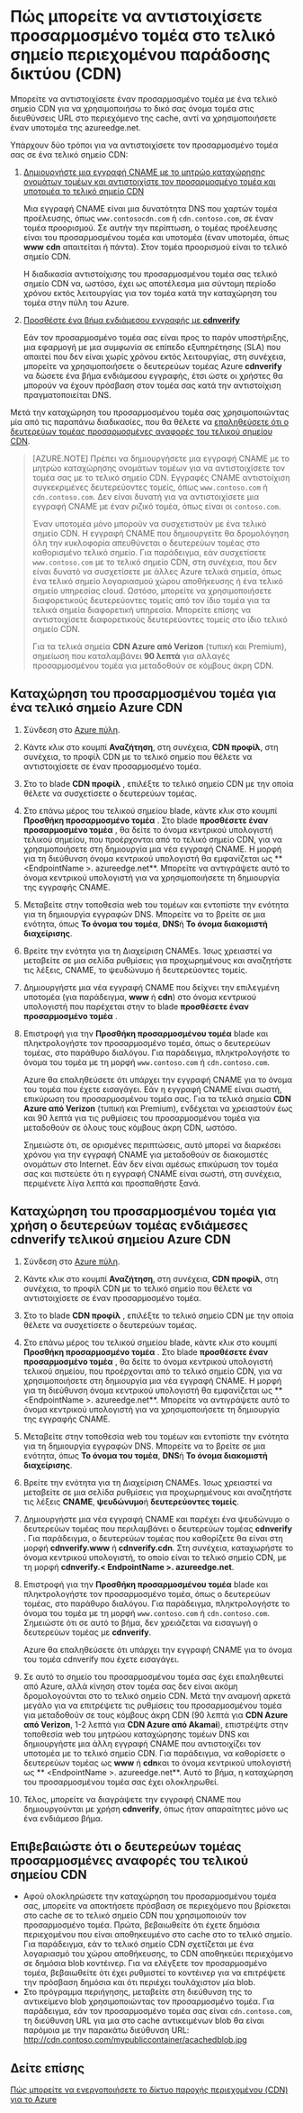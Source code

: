 <properties
     pageTitle="Πώς μπορείτε να αντιστοιχίσετε στο περιεχόμενο δικτύου (CDN) Azure παράδοσης περιεχομένου σε ένα προσαρμοσμένο τομέα | Microsoft Azure"
     description="Αυτό το θέμα δείχνουν πώς μπορείτε να αντιστοιχίσετε ένα CDN περιεχομένου σε έναν προσαρμοσμένο τομέα."
     services="cdn"
     documentationCenter=""
     authors="camsoper"
     manager="erikre"
     editor=""/>
<tags
     ms.service="cdn"
     ms.workload="media"
     ms.tgt_pltfrm="na"
     ms.devlang="na"
     ms.topic="article"
    ms.date="07/28/2016"
     ms.author="casoper"/>

# <a name="how-to-map-custom-domain-to-content-delivery-network-cdn-endpoint"></a>Πώς μπορείτε να αντιστοιχίσετε προσαρμοσμένο τομέα στο τελικό σημείο περιεχομένου παράδοσης δικτύου (CDN)
Μπορείτε να αντιστοιχίσετε έναν προσαρμοσμένο τομέα με ένα τελικό σημείο CDN για να χρησιμοποιήσω το δικό σας όνομα τομέα στις διευθύνσεις URL στο περιεχόμενο της cache, αντί να χρησιμοποιήσετε έναν υποτομέα της azureedge.net.

Υπάρχουν δύο τρόποι για να αντιστοιχίσετε τον προσαρμοσμένο τομέα σας σε ένα τελικό σημείο CDN:

1. [Δημιουργήστε μια εγγραφή CNAME με το μητρώο καταχώρησης ονομάτων τομέων και αντιστοιχίστε τον προσαρμοσμένο τομέα και υποτομέα το τελικό σημείο CDN](#register-a-custom-domain-for-an-azure-cdn-endpoint)

    Μια εγγραφή CNAME είναι μια δυνατότητα DNS που χαρτών τομέα προέλευσης, όπως `www.contosocdn.com` ή `cdn.contoso.com`, σε έναν τομέα προορισμού. Σε αυτήν την περίπτωση, ο τομέας προέλευσης είναι του προσαρμοσμένου τομέα και υποτομέα (έναν υποτομέα, όπως **www** **cdn** απαιτείται ή πάντα). Στον τομέα προορισμού είναι το τελικό σημείο CDN.  

    Η διαδικασία αντιστοίχισης του προσαρμοσμένου τομέα σας τελικό σημείο CDN να, ωστόσο, έχει ως αποτέλεσμα μια σύντομη περίοδο χρόνου εκτός λειτουργίας για τον τομέα κατά την καταχώρηση του τομέα στην πύλη του Azure.

2. [Προσθέστε ένα βήμα ενδιάμεσου εγγραφής με **cdnverify**](#register-a-custom-domain-for-an-azure-cdn-endpoint-using-the-intermediary-cdnverify-subdomain)

    Εάν τον προσαρμοσμένο τομέα σας είναι προς το παρόν υποστήριξης, μια εφαρμογή με μια συμφωνία σε επίπεδο εξυπηρέτησης (SLA) που απαιτεί που δεν είναι χωρίς χρόνου εκτός λειτουργίας, στη συνέχεια, μπορείτε να χρησιμοποιήσετε ο δευτερεύων τομέας Azure **cdnverify** να δώσετε ένα βήμα ενδιάμεσου εγγραφής, έτσι ώστε οι χρήστες θα μπορούν να έχουν πρόσβαση στον τομέα σας κατά την αντιστοίχιση πραγματοποιείται DNS.  

Μετά την καταχώρηση του προσαρμοσμένου τομέα σας χρησιμοποιώντας μία από τις παραπάνω διαδικασίες, που θα θέλετε να [επαληθεύσετε ότι ο δευτερεύων τομέας προσαρμοσμένες αναφορές του τελικού σημείου CDN](#verify-that-the-custom-subdomain-references-your-cdn-endpoint).

> [AZURE.NOTE] Πρέπει να δημιουργήσετε μια εγγραφή CNAME με το μητρώο καταχώρησης ονομάτων τομέων για να αντιστοιχίσετε τον τομέα σας με το τελικό σημείο CDN. Εγγραφές CNAME αντιστοίχιση συγκεκριμένες δευτερεύοντες τομείς, όπως `www.contoso.com` ή `cdn.contoso.com`. Δεν είναι δυνατή για να αντιστοιχίσετε μια εγγραφή CNAME με έναν ριζικό τομέα, όπως είναι οι `contoso.com`.
>    
> Έναν υποτομέα μόνο μπορούν να συσχετιστούν με ένα τελικό σημείο CDN. Η εγγραφή CNAME που δημιουργείτε θα δρομολόγηση όλη την κυκλοφορία απευθύνεται ο δευτερεύων τομέας στο καθορισμένο τελικό σημείο.  Για παράδειγμα, εάν συσχετίσετε `www.contoso.com` με το τελικό σημείο CDN, στη συνέχεια, που δεν είναι δυνατό να συσχετίσετε με άλλες Azure τελικά σημεία, όπως ένα τελικό σημείο λογαριασμού χώρου αποθήκευσης ή ένα τελικό σημείο υπηρεσίας cloud. Ωστόσο, μπορείτε να χρησιμοποιήσετε διαφορετικούς δευτερεύοντες τομείς από τον ίδιο τομέα για τα τελικά σημεία διαφορετική υπηρεσία. Μπορείτε επίσης να αντιστοιχίσετε διαφορετικούς δευτερεύοντες τομείς στο ίδιο τελικό σημείο CDN.
>
> Για τα τελικά σημεία **CDN Azure από Verizon** (τυπική και Premium), σημείωση που καταλαμβάνει **90 λεπτά** για αλλαγές προσαρμοσμένου τομέα για μεταδοθούν σε κόμβους άκρη CDN.

## <a name="register-a-custom-domain-for-an-azure-cdn-endpoint"></a>Καταχώρηση του προσαρμοσμένου τομέα για ένα τελικό σημείο Azure CDN

1.  Σύνδεση στο [Azure πύλη](https://portal.azure.com/).
2.  Κάντε κλικ στο κουμπί **Αναζήτηση**, στη συνέχεια, **CDN προφίλ**, στη συνέχεια, το προφίλ CDN με το τελικό σημείο που θέλετε να αντιστοιχίσετε σε έναν προσαρμοσμένο τομέα.  
3.  Στο το blade **CDN προφίλ** , επιλέξτε το τελικό σημείο CDN με την οποία θέλετε να συσχετίσετε ο δευτερεύων τομέας.
4.  Στο επάνω μέρος του τελικού σημείου blade, κάντε κλικ στο κουμπί **Προσθήκη προσαρμοσμένο τομέα** .  Στο blade **προσθέσετε έναν προσαρμοσμένο τομέα** , θα δείτε το όνομα κεντρικού υπολογιστή τελικού σημείου, που προέρχονται από το τελικό σημείο CDN, για να χρησιμοποιήσετε στη δημιουργία μια νέα εγγραφή CNAME. Η μορφή για τη διεύθυνση όνομα κεντρικού υπολογιστή θα εμφανίζεται ως ** &lt;EndpointName >. azureedge.net**.  Μπορείτε να αντιγράψετε αυτό το όνομα κεντρικού υπολογιστή για να χρησιμοποιήσετε τη δημιουργία της εγγραφής CNAME.  
5.  Μεταβείτε στην τοποθεσία web του τομέων και εντοπίστε την ενότητα για τη δημιουργία εγγραφών DNS. Μπορείτε να το βρείτε σε μια ενότητα, όπως **Το όνομα του τομέα**, **DNS**ή **Το όνομα διακομιστή διαχείρισης**.
6.  Βρείτε την ενότητα για τη Διαχείριση CNAMEs. Ίσως χρειαστεί να μεταβείτε σε μια σελίδα ρυθμίσεις για προχωρημένους και αναζητήστε τις λέξεις, CNAME, το ψευδώνυμο ή δευτερεύοντες τομείς.
7.  Δημιουργήστε μια νέα εγγραφή CNAME που δείχνει την επιλεγμένη υποτομέα (για παράδειγμα, **www** ή **cdn**) στο όνομα κεντρικού υπολογιστή που παρέχεται στην το blade **προσθέσετε έναν προσαρμοσμένο τομέα** .
8.  Επιστροφή για την **Προσθήκη προσαρμοσμένου τομέα** blade και πληκτρολογήστε τον προσαρμοσμένο τομέα, όπως ο δευτερεύων τομέας, στο παράθυρο διαλόγου. Για παράδειγμα, πληκτρολογήστε το όνομα του τομέα με τη μορφή `www.contoso.com` ή `cdn.contoso.com`.   

    Azure θα επαληθεύσετε ότι υπάρχει την εγγραφή CNAME για το όνομα του τομέα που έχετε εισαγάγει. Εάν η εγγραφή CNAME είναι σωστή, επικύρωση του προσαρμοσμένου τομέα σας.  Για τα τελικά σημεία **CDN Azure από Verizon** (τυπική και Premium), ενδέχεται να χρειαστούν έως και 90 λεπτά για τις ρυθμίσεις του προσαρμοσμένου τομέα για μεταδοθούν σε όλους τους κόμβους άκρη CDN, ωστόσο.  

    Σημειώστε ότι, σε ορισμένες περιπτώσεις, αυτό μπορεί να διαρκέσει χρόνου για την εγγραφή CNAME για μεταδοθούν σε διακομιστές ονομάτων στο Internet. Εάν δεν είναι αμέσως επικύρωση τον τομέα σας και πιστεύετε ότι η εγγραφή CNAME είναι σωστή, στη συνέχεια, περιμένετε λίγα λεπτά και προσπαθήστε ξανά.


## <a name="register-a-custom-domain-for-an-azure-cdn-endpoint-using-the-intermediary-cdnverify-subdomain"></a>Καταχώρηση του προσαρμοσμένου τομέα για χρήση ο δευτερεύων τομέας ενδιάμεσες cdnverify τελικού σημείου Azure CDN  

1. Σύνδεση στο [Azure πύλη](https://portal.azure.com/).
2. Κάντε κλικ στο κουμπί **Αναζήτηση**, στη συνέχεια, **CDN προφίλ**, στη συνέχεια, το προφίλ CDN με το τελικό σημείο που θέλετε να αντιστοιχίσετε σε έναν προσαρμοσμένο τομέα.  
3. Στο το blade **CDN προφίλ** , επιλέξτε το τελικό σημείο CDN με την οποία θέλετε να συσχετίσετε ο δευτερεύων τομέας.
4. Στο επάνω μέρος του τελικού σημείου blade, κάντε κλικ στο κουμπί **Προσθήκη προσαρμοσμένο τομέα** .  Στο blade **προσθέσετε έναν προσαρμοσμένο τομέα** , θα δείτε το όνομα κεντρικού υπολογιστή τελικού σημείου, που προέρχονται από το τελικό σημείο CDN, για να χρησιμοποιήσετε στη δημιουργία μια νέα εγγραφή CNAME. Η μορφή για τη διεύθυνση όνομα κεντρικού υπολογιστή θα εμφανίζεται ως ** &lt;EndpointName >. azureedge.net**.  Μπορείτε να αντιγράψετε αυτό το όνομα κεντρικού υπολογιστή για να χρησιμοποιήσετε τη δημιουργία της εγγραφής CNAME.
5. Μεταβείτε στην τοποθεσία web του τομέων και εντοπίστε την ενότητα για τη δημιουργία εγγραφών DNS. Μπορείτε να το βρείτε σε μια ενότητα, όπως **Το όνομα του τομέα**, **DNS**ή **Το όνομα διακομιστή διαχείρισης**.
6. Βρείτε την ενότητα για τη Διαχείριση CNAMEs. Ίσως χρειαστεί να μεταβείτε σε μια σελίδα ρυθμίσεις για προχωρημένους και αναζητήστε τις λέξεις **CNAME**, **ψευδώνυμο**ή **δευτερεύοντες τομείς**.
7. Δημιουργήστε μια νέα εγγραφή CNAME και παρέχει ένα ψευδώνυμο ο δευτερεύων τομέας που περιλαμβάνει ο δευτερεύων τομέας **cdnverify** . Για παράδειγμα, ο δευτερεύων τομέας που καθορίζετε θα είναι στη μορφή **cdnverify.www** ή **cdnverify.cdn**. Στη συνέχεια, καταχωρήστε το όνομα κεντρικού υπολογιστή, το οποίο είναι το τελικό σημείο CDN, με τη μορφή **cdnverify.&lt; EndpointName >. azureedge.net**.
8. Επιστροφή για την **Προσθήκη προσαρμοσμένου τομέα** blade και πληκτρολογήστε τον προσαρμοσμένο τομέα, όπως ο δευτερεύων τομέας, στο παράθυρο διαλόγου. Για παράδειγμα, πληκτρολογήστε το όνομα του τομέα με τη μορφή `www.contoso.com` ή `cdn.contoso.com`. Σημειώστε ότι σε αυτό το βήμα, δεν χρειάζεται να εισαγωγή ο δευτερεύων τομέας με **cdnverify**.  

    Azure θα επαληθεύσετε ότι υπάρχει την εγγραφή CNAME για το όνομα του τομέα cdnverify που έχετε εισαγάγει.
9. Σε αυτό το σημείο του προσαρμοσμένου τομέα σας έχει επαληθευτεί από Azure, αλλά κίνηση στον τομέα σας δεν είναι ακόμη δρομολογούνται στο το τελικό σημείο CDN. Μετά την αναμονή αρκετά μεγάλο για να επιτρέψετε τις ρυθμίσεις του προσαρμοσμένου τομέα για μεταδοθούν σε τους κόμβους άκρη CDN (90 λεπτά για **CDN Azure από Verizon**, 1-2 λεπτά για **CDN Azure από Akamai**), επιστρέψτε στην τοποθεσία web του μητρώου καταχώρησης τομέων DNS και δημιουργήστε μια άλλη εγγραφή CNAME που αντιστοιχίζει τον υποτομέα με το τελικό σημείο CDN. Για παράδειγμα, να καθορίσετε ο δευτερεύων τομέας ως **www** ή **cdn**και το όνομα κεντρικού υπολογιστή ως ** &lt;EndpointName >. azureedge.net**. Αυτό το βήμα, η καταχώρηση του προσαρμοσμένου τομέα σας έχει ολοκληρωθεί.
10. Τέλος, μπορείτε να διαγράψετε την εγγραφή CNAME που δημιουργούνται με χρήση **cdnverify**, όπως ήταν απαραίτητες μόνο ως ένα ενδιάμεσο βήμα.  


## <a name="verify-that-the-custom-subdomain-references-your-cdn-endpoint"></a>Επιβεβαιώστε ότι ο δευτερεύων τομέας προσαρμοσμένες αναφορές του τελικού σημείου CDN

- Αφού ολοκληρώσετε την καταχώρηση του προσαρμοσμένου τομέα σας, μπορείτε να αποκτήσετε πρόσβαση σε περιεχόμενο που βρίσκεται στο cache σε το τελικό σημείο CDN που χρησιμοποιούν τον προσαρμοσμένο τομέα.
Πρώτα, βεβαιωθείτε ότι έχετε δημόσια περιεχομένου που είναι αποθηκευμένο στο cache στο το τελικό σημείο. Για παράδειγμα, εάν το τελικό σημείο CDN σχετίζεται με ένα λογαριασμό του χώρου αποθήκευσης, το CDN αποθηκεύει περιεχόμενο σε δημόσια blob κοντέινερ. Για να ελέγξετε τον προσαρμοσμένο τομέα, βεβαιωθείτε ότι έχει ρυθμιστεί το κοντέινερ για να επιτρέψετε την πρόσβαση δημόσια και ότι περιέχει τουλάχιστον μία blob.
- Στο πρόγραμμα περιήγησης, μεταβείτε στη διεύθυνση της το αντικείμενο blob χρησιμοποιώντας τον προσαρμοσμένο τομέα. Για παράδειγμα, εάν τον προσαρμοσμένο τομέα σας είναι `cdn.contoso.com`, τη διεύθυνση URL για μια στο cache αντικειμένων blob θα είναι παρόμοια με την παρακάτω διεύθυνση URL: http://cdn.contoso.com/mypubliccontainer/acachedblob.jpg

## <a name="see-also"></a>Δείτε επίσης

[Πώς μπορείτε να ενεργοποιήσετε το δίκτυο παροχής περιεχομένου (CDN) για το Azure](./cdn-create-new-endpoint.md)  
